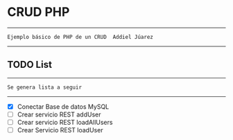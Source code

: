 # CRUD PHP
**************************************************************
    Ejemplo básico de PHP de un CRUD  Addiel Júarez 
**************************************************************



## TODO List
***
    Se genera lista a seguir
***

- [x] Conectar Base de datos MySQL
- [ ] Crear servicio REST addUser
- [ ] Crear servicio REST loadAllUsers
- [ ] Crear Servicio REST loadUser
